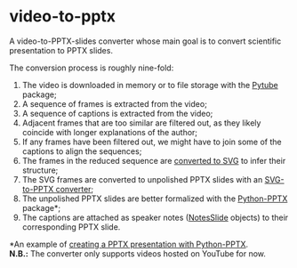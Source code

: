 # video-to-pptx

A video-to-PPTX-slides converter whose main goal is to convert scientific presentation to PPTX slides.

The conversion process is roughly nine-fold:

1. The video is downloaded in memory or to file storage with the [Pytube](https://pytube.io/en/latest/index.html) package;
2. A sequence of frames is extracted from the video;
3. A sequence of captions is extracted from the video;
4. Adjacent frames that are too similar are filtered out, as they likely coincide with longer explanations of the author;
5. If any frames have been filtered out, we might have to join some of the captions to align the sequences;
6. The frames in the reduced sequence are [converted to SVG](https://github.com/IngJavierR/PngToSvg) to infer their structure;
7. The SVG frames are converted to unpolished PPTX slides with an [SVG-to-PPTX converter](https://github.com/udp/svg-to-pptx);
8. The unpolished PPTX slides are better formalized with the [Python-PPTX](https://python-pptx.readthedocs.io/en/latest/index.html) package*;
9. The captions are attached as speaker notes ([NotesSlide](https://python-pptx.readthedocs.io/en/latest/api/slides.html#notesslide-objects) objects) to their corresponding PPTX slide.


*An example of [creating a PPTX presentation with Python-PPTX](https://towardsdatascience.com/creating-presentations-with-python-3f5737824f61).  
**N.B.:** The converter only supports videos hosted on YouTube for now.
